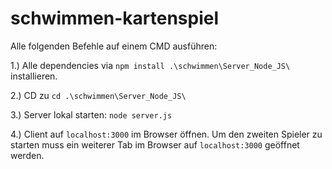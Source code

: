 # schwimmen-kartenspiel

Alle folgenden Befehle auf einem CMD ausführen:

<p>1.) Alle dependencies via <code>npm install .\schwimmen\Server_Node_JS\</code> installieren.</p>

<p>2.) CD zu <code>cd .\schwimmen\Server_Node_JS\</code></p>

<p>3.) Server lokal starten: <code>node server.js</code></p>

<p>4.) Client auf <code>localhost:3000</code> im Browser öffnen. Um den zweiten Spieler zu starten muss ein weiterer Tab im Browser auf <code>localhost:3000</code> geöffnet werden.</p>
